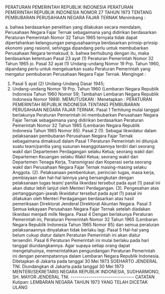  PERATURAN PEMERINTAH REPUBLIK INDONESIA PERATURAN PEMERINTAH REPUBLIK INDONESIA NOMOR 27 TAHUN 1973 TENTANG PEMBUBARAN PERUSAHAAN NEGARA FAJAR TERNAK
Menimbang :

a. bahwa berdasarkan penelitian yang dilakukan secara mendalam, Perusahaan Negara Fajar Ternak sebagaimana yang didirikan berdasarkan Peraturan Pemerintah Nomor 32 Tahun 1965 ternyata tidak dapat dipertahankan kelangsungan pengusahaannya berdasarkan prinsip-prinsip ekonomi yang rasionil, sehingga dipandang perlu untuk membubarkan Perusahaan Negara termaksud;
b. bahwa berhubung dengan itu, maka berdasarkan ketentuan Pasal 23 ayat (1) Peraturan Pemerintah Nomor 32 Tahun 1965 jo. Pasal 32 ayat (1) Undang-undang Nomor 19 Prp. Tahun 1960, dipandang perlu untuk mengeluarkan suatu Peraturan Pemerintah yang mengatur pembubaran Perusahaan Negara Fajar Ternak.
Mengingat :

1. Pasal 5 ayat (2) Undang-Undang Dasar 1945;
2. Undang-undang Nomor 19 Prp. Tahun 1960 (Lembaran Negara Republik Indonesia Tahun 1960 Nomor 59; Tambahan Lembaran Negara Republik Indonesia Nomor 1989).
MEMUTUSKAN :
 Menetapkan : PERATURAN PEMERINTAH REPUBLIK INDONESIA TENTANG PEMBUBARAN PERUSAHAAN NEGARA FAJAR TERNAK.
Pasal 1
Terhitung mulai tanggal berlakunya Peraturan Pemerintah ini membubarkan Perusahaan Negara Fajar Ternak sebagaimana yang didirikan berdasarkan Peraturan Pemerintah Nomor 32 Tahun 1965 (Lembaran Negara Republik Indonesia Tahun 1965 Nomor 85).
Pasal 2
(1). Sebagai likwidatur dalam pelaksanaan pembubaran Perusahaan Negara Fajar Ternak sebagaimana dimaksud dalam Pasal 1 Peraturan Pemerintah ini ditunjuk suatu team/panitia yang susunan keanggotaannya terdiri dari seorang wakil dari Departemen Perdagangan selaku Ketua; seorang wakil dari Departemen Keuangan selaku Wakil Ketua; seorang wakil dari Departemen Tenaga Kerja, Transmigrasi dan Koperasi serta seorang wakil dari Perusahaan Negara Fajar Ternak masing-masing selaku Anggota.
(2). Pelaksanaan pembentukan, perincian tugas, masa kerja, pembiayaan dan hal-hal lainnya yang bersangkutan dengan pelaksanaan tugas team/ panitia likwidasi tersebut pada ayat (1) pasal ini akan diatur lebih lanjut oleh Menteri Perdagangan.
(3). Pengesahan atas pertanggungan-jawab likwidatur tersebut pada ayat (1) pasal ini dilakukan oleh Menteri Perdagangan berdasarkan atas hasil pemeriksaan Direktorat Jenderal Direktorat Akuntan Negara.
Pasal 3
Semua kekayaan Perusahaan Negara Fajar Ternak setelah diadakan likwidasi menjadi milik Negara.
Pasal 4
Dengan berlakunya Peraturan Pemerintah ini, Peraturan Pemerintah Nomor 32 Tahun 1965 (Lembaran Negara Republik Indonesia Tahun 1965 Nomor 85) dan semua peraturan pelaksanaannya dinyatakan tidak berlaku lagi.
Pasal 5
Hal-hal yang belum cukup diatur dalam Peraturan Pemerintah ini akan diatur tersendiri.
Pasal 6
Peraturan Pemerintah ini mulai berlaku pada hari tanggal diundangkannya. Agar supaya setiap orang dapat mengetahuinya, memerintahkan pengundangan Peraturan Pemerintah ini dengan penempatannya dalam Lembaran Negara Republik Indonesia. Ditetapkan di Jakarta pada tanggal 30 Mei 1973 SOEHARTO JENDERAL TNI. Diundangkan di Jakarta pada tanggal 30 Mei 1973 MENTERI/SEKRETARIS NEGARA REPUBLIK INDONESIA, SUDHARMONO, SH. MAYOR JENDERAL TNI. -------------------------------- CATATAN Kutipan: LEMBARAN NEGARA TAHUN 1973 YANG TELAH DICETAK ULANG